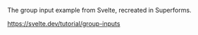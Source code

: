 The group input example from Svelte, recreated in Superforms.

https://svelte.dev/tutorial/group-inputs

